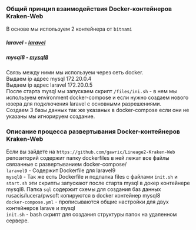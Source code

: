 ### Общий принцип взаимодействия  Docker-контейнеров Kraken-Web
В основе мы используем 2 контейнера от `bitnami`
 ##### laravel - [laravel](https://hub.docker.com/r/bitnami/laravel/)
 ##### mysql8 - [mysql8](https://hub.docker.com/r/bitnami/mysql)

 Связь между ними мы используем через сеть docker.  
 Выдаем ip адрес mysql 172.20.0.4  
 Выдаем ip адрес laravel 172.20.0.5  
 После старта mysql мы запускаем скрипт `/files/ini.sh` - в нем мы используем environment docker-compose и если нужно создаем нового юзера 
 для подключения laravel с основными разрешениями.   
 Создаем 3 базы данных так же указаных в docker-compose если они не указаны мы игнорируем создание.  
 


### Описание процесса развертывания Docker-контейнеров Kraken-Web

Если вы зайдете на `https://github.com/gawric/Lineage2-Kraken-Web` репозиторий содержит папку
dockerfiles в ней лежат все файлы связанные с развертыванием docker-compose/  
`laravel9` - Содержит Dockerfile для laravel9  
`mysql8` - Так же есть Dockerfile и подпапка files c файлами `init.sh` и `start.sh` эти скрипты запускают после старта mysql в докер контейнере mysql8. Папка `sql` содержит схемы для создания баз данных rusacis/lucera/pwsoft копируются в docker контейнер mysql8  
`docker-compose.yml` - прописываются общие настройки для двух контейнеров larave и mysql  
`init.sh` - bash скрипт для создания структуры папок на удаленном сервере.  



